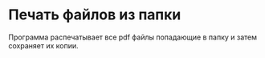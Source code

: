 # Печать файлов из папки

Программа распечатывает все pdf файлы попадающие в папку и затем 
сохраняет их копии.